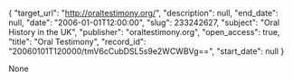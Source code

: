 {
  "target_url": "http://oraltestimony.org/", 
  "description": null, 
  "end_date": null, 
  "date": "2006-01-01T12:00:00", 
  "slug": 233242627, 
  "subject": "Oral History in the UK", 
  "publisher": "oraltestimony.org", 
  "open_access": true, 
  "title": "Oral Testimony", 
  "record_id": "20060101T120000/tmV6cCubDSL5s9e2WCWBVg==", 
  "start_date": null
}

None